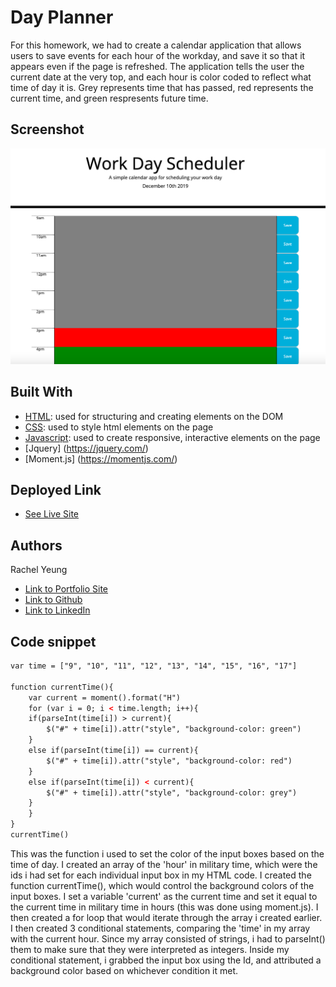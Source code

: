 # Day Planner

For this homework, we had to create a calendar application that allows users to save events for each hour of the workday, and save it so that it appears even if the page is refreshed. The application tells the user the current date at the very top, and each hour is color coded to reflect what time of day it is. Grey represents time that has passed, red represents the current time, and green respresents future time. 
## Screenshot 
![site](screenshot.png)

## Built With

* [HTML](https://developer.mozilla.org/en-US/docs/Web/HTML): used for structuring and creating elements on the DOM
* [CSS](https://developer.mozilla.org/en-US/docs/Web/CSS): used to style html elements on the page
* [Javascript](https://developer.mozilla.org/en-US/docs/Web/JavaScript): used to create responsive, interactive elements on the page
* [Jquery] (https://jquery.com/)
* [Moment.js] (https://momentjs.com/)

## Deployed Link

* [See Live Site](https://xrachhel.github.io/dayPlanner/)


## Authors

Rachel Yeung 

- [Link to Portfolio Site](https://xrachhel.github.io/interactivePortfolio/)
- [Link to Github](https://github.com/xrachhel/dayPlanner)
- [Link to LinkedIn](https://www.linkedin.com/)

## Code snippet 
```html
var time = ["9", "10", "11", "12", "13", "14", "15", "16", "17"]
    
function currentTime(){
    var current = moment().format("H")
    for (var i = 0; i < time.length; i++){
    if(parseInt(time[i]) > current){
        $("#" + time[i]).attr("style", "background-color: green")
    }
    else if(parseInt(time[i]) == current){
        $("#" + time[i]).attr("style", "background-color: red")
    }
    else if(parseInt(time[i]) < current){
        $("#" + time[i]).attr("style", "background-color: grey")
    }
    }
}
currentTime()
```
This was the function i used to set the color of the input boxes based on the time of day. I created an array of the 'hour' in military time, which were the ids i had set for each individual input box in my HTML code. I created the function currentTime(), which would control the background colors of the input boxes. I set a variable 'current' as the current time and set it equal to the current time in military time in hours (this was done using moment.js). I then created a for loop that would iterate through the array i created earlier. I then created 3 conditional statements, comparing the 'time' in my array with the current hour. Since my array consisted of strings, i had to parseInt() them to make sure that they were interpreted as integers. Inside my conditional statement, i grabbed the input box using the Id, and attributed a background color based on whichever condition it met. 